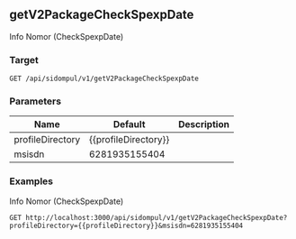 ## getV2PackageCheckSpexpDate
Info Nomor (CheckSpexpDate)

### Target
```
GET /api/sidompul/v1/getV2PackageCheckSpexpDate
```

### Parameters
Name | Default | Description
--- | --- | ---
profileDirectory|{{profileDirectory}}|
msisdn|6281935155404|



### Examples
Info Nomor (CheckSpexpDate)
```
GET http://localhost:3000/api/sidompul/v1/getV2PackageCheckSpexpDate?profileDirectory={{profileDirectory}}&msisdn=6281935155404
```

